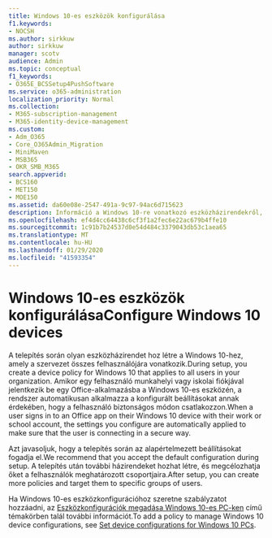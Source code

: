 ```yaml
---
title: Windows 10-es eszközök konfigurálása
f1.keywords:
- NOCSH
ms.author: sirkkuw
author: sirkkuw
manager: scotv
audience: Admin
ms.topic: conceptual
f1_keywords:
- O365E_BCSSetup4PushSoftware
ms.service: o365-administration
localization_priority: Normal
ms.collection:
- M365-subscription-management
- M365-identity-device-management
ms.custom:
- Adm_O365
- Core_O365Admin_Migration
- MiniMaven
- MSB365
- OKR_SMB_M365
search.appverid:
- BCS160
- MET150
- MOE150
ms.assetid: da60e08e-2547-491a-9c97-94ac6d715623
description: Információ a Windows 10-re vonatkozó eszközházirendekről, amelyek a szervezet összes felhasználójára vonatkoznak.
ms.openlocfilehash: ef4d4cc64438c6cf3f1a2fec6e22ac679b4ffe10
ms.sourcegitcommit: 1c91b7b24537d0e54d484c3379043db53c1aea65
ms.translationtype: MT
ms.contentlocale: hu-HU
ms.lasthandoff: 01/29/2020
ms.locfileid: "41593354"
---
```

# <a name="configure-windows-10-devices"></a><span data-ttu-id="daa38-103">Windows 10-es eszközök konfigurálása</span><span class="sxs-lookup"><span data-stu-id="daa38-103">Configure Windows 10 devices</span></span>

<span data-ttu-id="daa38-104">A telepítés során olyan eszközházirendet hoz létre a Windows 10-hez, amely a szervezet összes felhasználójára vonatkozik.</span><span class="sxs-lookup"><span data-stu-id="daa38-104">During setup, you create a device policy for Windows 10 that applies to all users in your organization.</span></span> <span data-ttu-id="daa38-105">Amikor egy felhasználó munkahelyi vagy iskolai fiókjával jelentkezik be egy Office-alkalmazásba a Windows 10-es eszközén, a rendszer automatikusan alkalmazza a konfigurált beállításokat annak érdekében, hogy a felhasználó biztonságos módon csatlakozzon.</span><span class="sxs-lookup"><span data-stu-id="daa38-105">When a user signs in to an Office app on their Windows 10 device with their work or school account, the settings you configure are automatically applied to make sure that the user is connecting in a secure way.</span></span>
  
<span data-ttu-id="daa38-106">Azt javasoljuk, hogy a telepítés során az alapértelmezett beállításokat fogadja el.</span><span class="sxs-lookup"><span data-stu-id="daa38-106">We recommend that you accept the default configuration during setup.</span></span> <span data-ttu-id="daa38-107">A telepítés után további házirendeket hozhat létre, és megcélozhatja őket a felhasználók meghatározott csoportjaira.</span><span class="sxs-lookup"><span data-stu-id="daa38-107">After setup, you can create more policies and target them to specific groups of users.</span></span>
  
<span data-ttu-id="daa38-108">Ha Windows 10-es eszközkonfigurációhoz szeretne szabályzatot hozzáadni, az [Eszközkonfigurációk megadása Windows 10-es PC-ken](protection-settings-for-windows-10-pcs.md) című témakörben talál további információt.</span><span class="sxs-lookup"><span data-stu-id="daa38-108">To add a policy to manage Windows 10 device configurations, see [Set device configurations for Windows 10 PCs](protection-settings-for-windows-10-pcs.md).</span></span>
  

